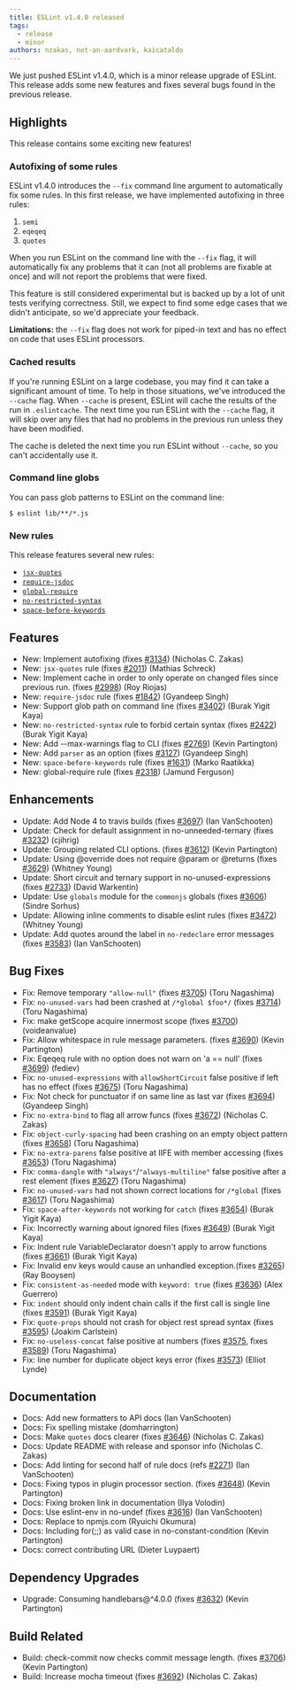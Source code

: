 ```yaml
---
title: ESLint v1.4.0 released
tags:
  - release
  - minor
authors: nzakas, not-an-aardvark, kaicataldo
---
```


We just pushed ESLint v1.4.0, which is a minor release upgrade of ESLint. This release adds some new features and fixes several bugs found in the previous release.

## Highlights

This release contains some exciting new features!

### Autofixing of some rules

ESLint v1.4.0 introduces the `--fix` command line argument to automatically fix some rules. In this first release, we have implemented autofixing in three rules:

1. `semi`
1. `eqeqeq`
1. `quotes`

When you run ESLint on the command line with the `--fix` flag, it will automatically fix any problems that it can (not all problems are fixable at once) and will not report the problems that were fixed.

This feature is still considered experimental but is backed up by a lot of unit tests verifying correctness. Still, we expect to find some edge cases that we didn't anticipate, so we'd appreciate your feedback.

**Limitations:** the `--fix` flag does not work for piped-in text and has no effect on code that uses ESLint processors.

### Cached results

If you're running ESLint on a large codebase, you may find it can take a significant amount of time. To help in those situations, we've introduced the `--cache` flag. When `--cache` is present, ESLint will cache the results of the run in `.eslintcache`. The next time you run ESLint with the `--cache` flag, it will skip over any files that had no problems in the previous run unless they have been modified.

The cache is deleted the next time you run ESLint without `--cache`, so you can't accidentally use it.

### Command line globs

You can pass glob patterns to ESLint on the command line:

```
$ eslint lib/**/*.js
```



### New rules

This release features several new rules:

* [`jsx-quotes`](https://eslint.org/docs/rules/jsx-quotes)
* [`require-jsdoc`](https://eslint.org/docs/rules/require-jsdoc)
* [`global-require`](https://eslint.org/docs/rules/global-require)
* [`no-restricted-syntax`](https://eslint.org/docs/rules/no-restricted-syntax)
* [`space-before-keywords`](https://eslint.org/docs/rules/space-before-keywords)

## Features


* New: Implement autofixing (fixes [#3134](https://github.com/eslint/eslint/issues/3134)) (Nicholas C. Zakas)
* New: `jsx-quotes` rule (fixes [#2011](https://github.com/eslint/eslint/issues/2011)) (Mathias Schreck)
* New: Implement cache in order to only operate on changed files since previous run. (fixes [#2998](https://github.com/eslint/eslint/issues/2998)) (Roy Riojas)
* New: `require-jsdoc` rule (fixes [#1842](https://github.com/eslint/eslint/issues/1842)) (Gyandeep Singh)
* New: Support glob path on command line (fixes [#3402](https://github.com/eslint/eslint/issues/3402)) (Burak Yigit Kaya)
* New: `no-restricted-syntax` rule to forbid certain syntax (fixes [#2422](https://github.com/eslint/eslint/issues/2422)) (Burak Yigit Kaya)
* New: Add --max-warnings flag to CLI (fixes [#2769](https://github.com/eslint/eslint/issues/2769)) (Kevin Partington)
* New: Add `parser` as an option (fixes [#3127](https://github.com/eslint/eslint/issues/3127)) (Gyandeep Singh)
* New: `space-before-keywords` rule (fixes [#1631](https://github.com/eslint/eslint/issues/1631)) (Marko Raatikka)
* New: global-require rule (fixes [#2318](https://github.com/eslint/eslint/issues/2318)) (Jamund Ferguson)




## Enhancements


* Update: Add Node 4 to travis builds (fixes [#3697](https://github.com/eslint/eslint/issues/3697)) (Ian VanSchooten)
* Update: Check for default assignment in no-unneeded-ternary (fixes [#3232](https://github.com/eslint/eslint/issues/3232)) (cjihrig)
* Update: Grouping related CLI options. (fixes [#3612](https://github.com/eslint/eslint/issues/3612)) (Kevin Partington)
* Update: Using @override does not require @param or @returns (fixes [#3629](https://github.com/eslint/eslint/issues/3629)) (Whitney Young)
* Update: Short circuit and ternary support in no-unused-expressions (fixes [#2733](https://github.com/eslint/eslint/issues/2733)) (David Warkentin)
* Update: Use `globals` module for the `commonjs` globals (fixes [#3606](https://github.com/eslint/eslint/issues/3606)) (Sindre Sorhus)
* Update: Allowing inline comments to disable eslint rules (fixes [#3472](https://github.com/eslint/eslint/issues/3472)) (Whitney Young)
* Update: Add quotes around the label in `no-redeclare` error messages (fixes [#3583](https://github.com/eslint/eslint/issues/3583)) (Ian VanSchooten)




## Bug Fixes


* Fix: Remove temporary `"allow-null"` (fixes [#3705](https://github.com/eslint/eslint/issues/3705)) (Toru Nagashima)
* Fix: `no-unused-vars` had been crashed at `/*global $foo*/` (fixes [#3714](https://github.com/eslint/eslint/issues/3714)) (Toru Nagashima)
* Fix: make getScope acquire innermost scope (fixes [#3700](https://github.com/eslint/eslint/issues/3700)) (voideanvalue)
* Fix: Allow whitespace in rule message parameters. (fixes [#3690](https://github.com/eslint/eslint/issues/3690)) (Kevin Partington)
* Fix: Eqeqeq rule with no option does not warn on 'a == null' (fixes [#3699](https://github.com/eslint/eslint/issues/3699)) (fediev)
* Fix: `no-unused-expressions` with `allowShortCircuit` false positive if left has no effect (fixes [#3675](https://github.com/eslint/eslint/issues/3675)) (Toru Nagashima)
* Fix: Not check for punctuator if on same line as last var (fixes [#3694](https://github.com/eslint/eslint/issues/3694)) (Gyandeep Singh)
* Fix: `no-extra-bind` to flag all arrow funcs (fixes [#3672](https://github.com/eslint/eslint/issues/3672)) (Nicholas C. Zakas)
* Fix: `object-curly-spacing` had been crashing on an empty object pattern (fixes [#3658](https://github.com/eslint/eslint/issues/3658)) (Toru Nagashima)
* Fix: `no-extra-parens` false positive at IIFE with member accessing (fixes [#3653](https://github.com/eslint/eslint/issues/3653)) (Toru Nagashima)
* Fix: `comma-dangle` with `"always"`/`"always-multiline"` false positive after a rest element (fixes [#3627](https://github.com/eslint/eslint/issues/3627)) (Toru Nagashima)
* Fix: `no-unused-vars` had not shown correct locations for `/*global` (fixes [#3617](https://github.com/eslint/eslint/issues/3617)) (Toru Nagashima)
* Fix: `space-after-keywords` not working for `catch` (fixes [#3654](https://github.com/eslint/eslint/issues/3654)) (Burak Yigit Kaya)
* Fix: Incorrectly warning about ignored files (fixes [#3649](https://github.com/eslint/eslint/issues/3649)) (Burak Yigit Kaya)
* Fix: Indent rule VariableDeclarator doesn't apply to arrow functions (fixes [#3661](https://github.com/eslint/eslint/issues/3661)) (Burak Yigit Kaya)
* Fix: Invalid env keys would cause an unhandled exception.(fixes [#3265](https://github.com/eslint/eslint/issues/3265)) (Ray Booysen)
* Fix: `consistent-as-needed` mode with `keyword: true` (fixes [#3636](https://github.com/eslint/eslint/issues/3636)) (Alex Guerrero)
* Fix: `indent` should only indent chain calls if the first call is single line (fixes [#3591](https://github.com/eslint/eslint/issues/3591)) (Burak Yigit Kaya)
* Fix: `quote-props` should not crash for object rest spread syntax (fixes [#3595](https://github.com/eslint/eslint/issues/3595)) (Joakim Carlstein)
* Fix: `no-useless-concat` false positive at numbers (fixes [#3575](https://github.com/eslint/eslint/issues/3575), fixes [#3589](https://github.com/eslint/eslint/issues/3589)) (Toru Nagashima)
* Fix: line number for duplicate object keys error (fixes [#3573](https://github.com/eslint/eslint/issues/3573)) (Elliot Lynde)




## Documentation


* Docs: Add new formatters to API docs (Ian VanSchooten)
* Docs: Fix spelling mistake (domharrington)
* Docs: Make `quotes` docs clearer (fixes [#3646](https://github.com/eslint/eslint/issues/3646)) (Nicholas C. Zakas)
* Docs: Update README with release and sponsor info (Nicholas C. Zakas)
* Docs: Add linting for second half of rule docs (refs [#2271](https://github.com/eslint/eslint/issues/2271)) (Ian VanSchooten)
* Docs: Fixing typos in plugin processor section. (fixes [#3648](https://github.com/eslint/eslint/issues/3648)) (Kevin Partington)
* Docs: Fixing broken link in documentation (Ilya Volodin)
* Docs: Use eslint-env in no-undef (fixes [#3616](https://github.com/eslint/eslint/issues/3616)) (Ian VanSchooten)
* Docs: Replace to npmjs.com (Ryuichi Okumura)
* Docs: Including for(;;) as valid case in no-constant-condition (Kevin Partington)
* Docs: correct contributing URL (Dieter Luypaert)




## Dependency Upgrades


* Upgrade: Consuming handlebars@^4.0.0 (fixes [#3632](https://github.com/eslint/eslint/issues/3632)) (Kevin Partington)




## Build Related


* Build: check-commit now checks commit message length. (fixes [#3706](https://github.com/eslint/eslint/issues/3706)) (Kevin Partington)
* Build: Increase mocha timeout (fixes [#3692](https://github.com/eslint/eslint/issues/3692)) (Nicholas C. Zakas)
